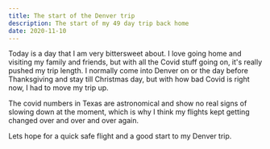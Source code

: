 ```yaml
---
title: The start of the Denver trip
description: The start of my 49 day trip back home
date: 2020-11-10
---
```


Today is a day that I am very bittersweet about. I love going home and visiting my family and friends, but with all the Covid stuff going on, it's really pushed my trip length. I normally come into Denver on or the day before Thanksgiving and stay till Christmas day, but with how bad Covid is right now, I had to move my trip up. 

The covid numbers in Texas are astronomical and show no real signs of slowing down at the moment, which is why I think my flights kept getting changed over and over and over again.

Lets hope for a quick safe flight and a good start to my Denver trip.